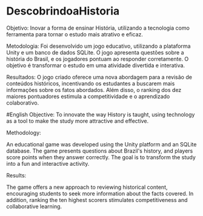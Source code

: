 # DescobrindoaHistoria

Objetivo: Inovar a forma de ensinar História, utilizando a tecnologia como ferramenta para tornar o estudo mais atrativo e eficaz.

Metodologia: 
Foi desenvolvido um jogo educativo, utilizando a plataforma Unity e um banco de dados SQLite. O jogo apresenta questões sobre a história do Brasil, e os jogadores pontuam ao responder corretamente. O objetivo é transformar o estudo em uma atividade divertida e interativa.

Resultados: 
O jogo criado oferece uma nova abordagem para a revisão de conteúdos históricos, incentivando os estudantes a buscarem mais informações sobre os fatos abordados. Além disso, o ranking dos dez maiores pontuadores estimula a competitividade e o aprendizado colaborativo.

#English
Objective: To innovate the way History is taught, using technology as a tool to make the study more attractive and effective.

Methodology:

An educational game was developed using the Unity platform and an SQLite database. The game presents questions about Brazil's history, and players score points when they answer correctly. The goal is to transform the study into a fun and interactive activity.

Results:

The game offers a new approach to reviewing historical content, encouraging students to seek more information about the facts covered. In addition, ranking the ten highest scorers stimulates competitiveness and collaborative learning.

